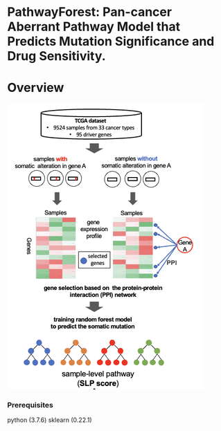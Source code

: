 # PathwayForest: Pan-cancer Aberrant Pathway Model that Predicts Mutation Significance and Drug Sensitivity.

# Overview
![Overview](https://github.com/SanoKyohei/PathwayForest/blob/main/Overview.png)

### Prerequisites
python (3.7.6) 
sklearn (0.22.1) 
